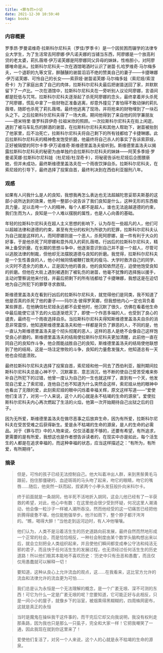 ```yaml
---
title: <罪与罚>小记
date: 2021-12-30 10:59:40
tags: books
---
```


### 内容概要

罗季昂·罗曼诺维奇·拉斯科尔尼科夫（罗佳/罗季卡）是一个因贫困而辍学的法律专业大学生，为了生活常去阿廖娜·伊凡诺夫娜的当铺当东西，阿廖娜是一个放高利贷的老太婆，莉扎薇塔·伊万诺芙娜是阿廖娜同父异母的妹妹，性格胆小，对阿廖娜唯命是从。拉斯科尔尼科夫一次在酒馆喝酒时认识了谢苗·扎哈罗维奇·马尔梅多夫，一个退职的九等文官，醉醺醺的谢苗滔滔不绝的赞美自己的妻子——卡捷琳娜·伊万诺芙娜、可怜自己的长女——索菲娅·谢苗诺芙娜·马尔梅多娃（索尼娅/索涅奇卡）为了家庭出卖了自己的肉体，拉斯科尔尼科夫最后把谢苗送回了家，并默默留下了一卢比。一次在酒馆中，拉斯科尔尼科夫在一旁听别人议论阿廖娜，言语间都是贬低与咒骂，拉斯科尔尼科夫逐渐起了杀死阿廖娜的念头，最终拿着斧头杀死了阿廖娜，慌乱中拿了一些财物正准备逃离，却意外撞见了害怕得不敢动弹的莉扎薇塔，随即也杀死了莉扎薇塔。最终他逃离了现场，并将抢来的财物埋到了一块石头之下。之后拉斯科尔尼科夫得了一场大病，期间他得到了来自他的同学兼朋友——德米特里·普罗科菲伊奇·拉祖米欣的照顾。一次拉斯科尔尼科夫在街上闲逛，遇到了被马车轧伤的醉酒的谢苗，在拉斯科尔尼科夫和其他人帮助下，谢苗被抬到了他家里，后不治死亡，拉斯科尔尼科夫将自己剩下的所有钱都给了卡捷琳娜。此后拉斯科尔尼科夫的精神愈发饱受折磨，他最终将自己杀人的事实了告诉索菲娅，正好被隔壁的阿尔卡季·伊万诺维奇·斯维德里盖洛夫偷听到。斯维德里盖洛夫以揭露拉斯科尔尼科夫的秘密为由单独约会拉斯科尔尼科夫的妹妹——阿芙多季娅·罗曼诺芙娜·拉斯科尔尼科娃（杜尼娅/杜涅奇卡），将秘密告诉杜尼娅后企图猥亵她，但并未成功，最终斯维德里盖洛夫在一个雨夜饮弹自杀。拉斯科尔尼科夫，在索尼娅的引导下，最终选择了投案自首，最终判决到在西伯利亚服刑八年。

<!-- more -->

### 观感

如果有人问我什么是人的良知，我想我再怎么表达也无法超越陀思妥耶夫斯基的这部小说所达到的效果，他用一整部小说告诉了我们良知是什么，这种无形的东西极具力量，足以击垮一个人的精神，每个人都不是超人，谁也无法逾越道德的约束，我们生而为人，良知是一个人难以摆脱的属性，也是人心向善的基础。

年轻的拉斯科尔尼科夫在超人主义思想的影响下，认为存在一些超凡的人，他们可以超越法律和道德的约束，甚至有充分的权利为所欲为的犯罪，拉斯科尔尼科夫认为自己就是这样的人，而阿廖娜则是一个恶人，杀死阿廖娜，是一件有利于大众的好事，于是他杀死了阿廖娜和意外闯入的莉扎薇塔。行凶后的拉斯科尔尼科夫，精神上备受折磨，在长期的思想斗争中，他逐渐意识到自己并不是一个超人，尽管可以逃脱法律的制裁，但他却无法摆脱道德与良知的折磨。我觉得，拉斯科尔尼科夫是一个生性善良的人，他小时候同情被鞭打致死的瘦马、大学时救济自己的同学、火灾时不遗余力的救人，正是因为他的善良，他的良知依然还在，迫使他饱受良知的折磨。但他在大街上遇到被遇到了被轧伤的谢苗，他毫不犹豫的选择施以援手，主动对警察说他来付钱，并最后把剩下的所有钱都给了卡捷琳娜，我想这是在迫切地为自己所犯下的罪孽寻求救赎。

斯维德里盖洛夫在看到行凶后的拉斯科尔尼科夫，就觉得他们是同类，我不知道了他是否真的杀死了他的妻子——玛尔法·彼得罗芙娜，但我想他内心一定也背负着某些罪恶，在他确信杜尼娅永远都不会爱他时，他沉默了很久，仿佛在看着他生命中最后能使它活下去的火焰逐渐熄灭了，即使一个作恶多端的人，也受到了良心的谴责，最终在一个雨夜选择自杀。当拉斯科尔尼科夫得知斯维德里盖洛夫自杀的消息非常震惊，他知道斯维德里盖洛夫和他一样都是背负了罪恶的人，不同的是，他一直认为斯维德里盖洛夫是个彻头彻尾的恶人，这样的恶人是绝不会像自己这样饱受良心折磨的。斯维德里盖洛夫的结局使拉斯科尔尼科夫更加清醒，此前他一直在同自己的良知作斗争，他企图能战胜自己的良知，斯维德里盖洛夫的结局使他联想到了他的结局，这是一场注定惨败的斗争，良知的力量愈发强大，他知道总有一天他也会彻底溃败。

最终拉斯科尔尼科夫选择了投案自首，索尼娅和他一同去了西伯利亚，服刑期间拉斯科尔尼科夫总是心神不宁、沉默寡言、意志消沉，他不断的使自己受苦受难来弥补自己所犯下的过错，他曾一度认为自己的一生也就这样了，直到有一个天，他发现自己爱上了索尼娅，连他自己也不知道为什么突然会这样，索尼娅从他的眼神中也看出了无限的爱，此刻索尼娅的眼中闪烁着幸福关辉，原文这样写道——“爱使他们复活了，对另一个人来说，这个人的心就是永不枯竭的生命的源泉”。爱使拉斯科尔尼科夫内心再次燃起了生活的火焰，他第一次开始期待自己出狱之后的日子。

因为无所爱，斯维德里盖洛夫在做尽恶事之后放弃生命，因为有所爱，拉斯科尔尼科夫在受苦受难之后获得新生。爱是永不枯竭的生命的源泉，是人的生命的必需品。对于《罪与罚》中的人物来说，仅仅活着是不够的，还要有希望，有所追求，更需要的是有所爱，我想这也是作者想告诉读者的，在现实中亦是如此，每个活生生的人都是在追求幸福的，而这种幸福的状态，应当这样描述之：“有所为，有所爱，有所期待”。

### 摘录

> 但是，可怜的孩子已经无法控制自己。他大叫着冲出人群，来到黑鬃黄毛马跟前，抱住那僵硬的、血迹斑斑的马头吻了起来，吻它的眼睛，吻它的嘴唇……随后，他突然一跃而起，捏紧两个小拳头发狂般扑向米科尔卡。

> 终于前面就是一条胡同，他半死不活地折入胡同，这会儿他已经有了一半获救的希望，对此，他心中有数：在这里他会很少受到怀疑，何况这里人潮涌动，他会像一粒沙子一样被人潮所吞没。然而他经受的这一切痛苦已经把他折腾得疲惫不堪，他仅能勉强举步。他汗如雨下，整个脖子都汗涔涔的。“瞧，喝得大醉！”当他走到运河边时，有人冲他嚷嚷。

> 他们认为，人类不是沿着活生生的历史道路向前发展，最终自然而然地形成一个正常的社会，而是恰恰相反，一种社会制度由某个数学头脑构想出来以后，就会立刻把全人类组织起来，并且使他们瞬间都变成奉公守法和纯洁无邪的君子，而且快于任何活生生的发展过程，也无须经过任何活生生的历史道路！所以他们极其本能地不喜欢历史：‘历史中只有丑恶和愚蠢’，而且仅仅用愚蠢就可以解释一切！

> 要知道，这种从良心上允许流血的观点，这……在我看来，这比官方允许的流血和法律允许的流血更为可怕……

> 我们总是认为永恒是一个无法理解的概念，是一个广袤无垠、深不可测的东西！可它为什么一定是广袤无垠的呢？您要知道，它可能正好与此相反，只是一间小小的屋子，就像乡下的浴室，被烟熏得黑糊糊的，四周蛛网密布，这就是真正的永恒

> 当时是魔鬼在操纵我干这件事的，而干完后它却又向我说明，我没有权利走那条路，因为我也只是那么一只虱子，完全和大家一样！它把我嘲笑了一通，因此我现在就到你这里来了！

> 爱使他们复活了，对另一个人来说，这个人的心就是永不枯竭的生命的源泉。

